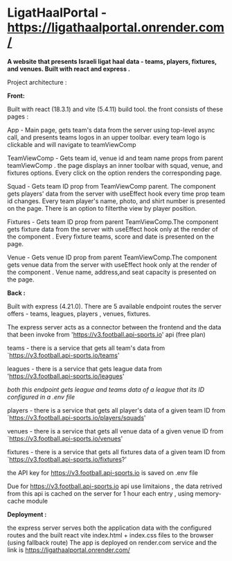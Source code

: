 # LigatHaalPortal - https://ligathaalportal.onrender.com/
**A website that presents Israeli ligat haal data - teams, players, fixtures, and venues. Built with react and express .**

Project architecture :

**Front:** 


Built with react (18.3.1) and vite (5.4.11) build tool. the front consists of these pages : 

App - Main page, gets team's data from the server using top-level async call, and presents teams logos in an upper toolbar.  every team logo is clickable and will navigate to teamViewComp


TeamViewComp - Gets team id, venue id and team name props from parent teamViewComp . the page displays an inner toolbar with squad, venue, and fixtures options. Every click on the option renders the corresponding page. 

Squad - Gets team ID prop from TeamViewComp parent. The component gets players' data from the server with useEffect hook every time prop team id changes. Every team player's name, photo, and shirt number is presented on the page. There is an option to filterthe view by player position.

Fixtures - Gets team ID prop from parent TeamViewComp.The component gets fixture data from the server with useEffect hook only at the render of the component . Every fixture teams, score and date is presented on the page.

Venue -  Gets venue ID prop from parent TeamViewComp.The component gets venue data from the server with useEffect hook only at the render of the component . Venue name, address,and seat capacity is presented on the page. 

**Back :**

Built with express (4.21.0). There are 5 available endpoint routes the server offers - teams, leagues, players , venues, fixtures.

The express server acts as a connector between the frontend and the data that been invoke from 'https://v3.football.api-sports.io' api (free plan)

teams - there is a service that gets all team's data from `https://v3.football.api-sports.io/teams'

leagues - there is a service that gets league data from 'https://v3.football.api-sports.io/leagues'

_both this endpoint gets league and teams data of a league that its ID configured in a .env file_

players -  there is a service that gets all player's data of a given team ID from `https://v3.football.api-sports.io/players/squads'

venues -  there is a service that gets all venue data of a given venue ID from `https://v3.football.api-sports.io/venues'

fixtures -  there is a service that gets all fixtures data of a given team ID from `https://v3.football.api-sports.io/fixtures?'

the API key for https://v3.football.api-sports.io is saved on .env file

Due for https://v3.football.api-sports.io api use limitaions , the data retrived from this api is cached on the server for 1 hour each entry , using  memory-cache module

**Deployment :**

the express server serves both the application data with the configured routes and the built react vite index.html + index.css files to the browser (using fallback route)
The app is deployed on render.com service and the link is https://ligathaalportal.onrender.com/
